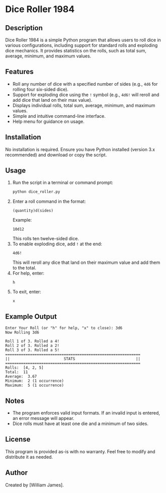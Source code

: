 # Dice Roller 1984

## Description
Dice Roller 1984 is a simple Python program that allows users to roll dice in various configurations, including support for standard rolls and exploding dice mechanics. It provides statistics on the rolls, such as total sum, average, minimum, and maximum values.

## Features
- Roll any number of dice with a specified number of sides (e.g., `4d6` for rolling four six-sided dice).
- Support for exploding dice using the `!` symbol (e.g., `4d6!` will reroll and add dice that land on their max value).
- Displays individual rolls, total sum, average, minimum, and maximum values.
- Simple and intuitive command-line interface.
- Help menu for guidance on usage.

## Installation
No installation is required. Ensure you have Python installed (version 3.x recommended) and download or copy the script.

## Usage
1. Run the script in a terminal or command prompt:
   ```sh
   python dice_roller.py
   ```
2. Enter a roll command in the format:
   ```
   (quantity)d(sides)
   ```
   Example:
   ```
   10d12
   ```
   This rolls ten twelve-sided dice.
3. To enable exploding dice, add `!` at the end:
   ```
   4d6!
   ```
   This will reroll any dice that land on their maximum value and add them to the total.
4. For help, enter:
   ```
   h
   ```
5. To exit, enter:
   ```
   x
   ```

## Example Output
```
Enter Your Roll (or "h" for help, "x" to close): 3d6
Now Rolling 3d6

Roll 1 of 3. Rolled a 4!
Roll 2 of 3. Rolled a 2!
Roll 3 of 3. Rolled a 5!
============================================================
||                        STATS                           ||
============================================================
Rolls:  [4, 2, 5]
Total:  11
Average:  3.67
Minimum:  2 (1 occurrence)
Maximum:  5 (1 occurrence)
```

## Notes
- The program enforces valid input formats. If an invalid input is entered, an error message will appear.
- Dice rolls must have at least one die and a minimum of two sides.

## License
This program is provided as-is with no warranty. Feel free to modify and distribute it as needed.

## Author
Created by [William James].

